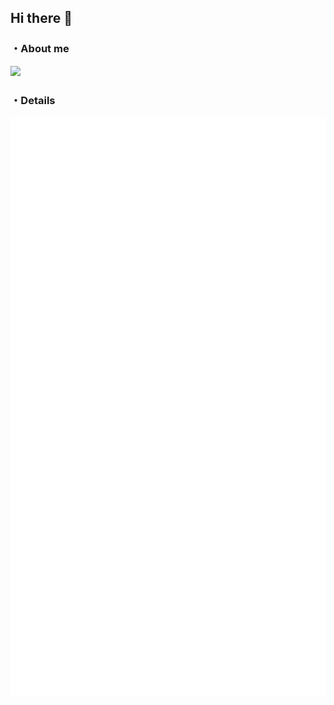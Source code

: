 ## Hi there 👋

### ・About me

![](http://github-profile-summary-cards.vercel.app/api/cards/profile-details?username=Crysta1221&theme=vue)

### ・Details
![](github-metrics.svg)

